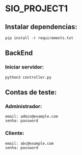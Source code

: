 # SIO_PROJECT1

## Instalar dependencias:
```
pip install -r requirements.txt
```

## BackEnd

### Iniciar servidor:
```
python3 controller.py
```

## Contas de teste:

### Administrador:
```
email: admin@example.com
senha: password
```

### Cliente:
```
email: abc@example.com
senha: password
```